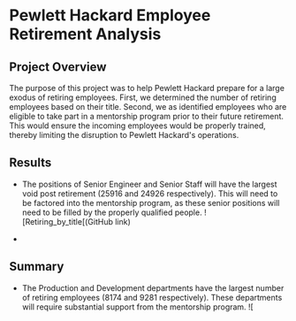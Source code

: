 # Pewlett Hackard Employee Retirement Analysis
## Project Overview
The purpose of this project was to help Pewlett Hackard prepare for a large exodus of retiring employees. First, we determined the number of retiring employees based on their title. Second, we as identified employees who are eligible to take part in a mentorship program prior to their future retirement. This would ensure the incoming employees would be properly trained, thereby limiting the disruption to Pewlett Hackard's operations.

## Results
- The positions of Senior Engineer and Senior Staff will have the largest void post retirement (25916 and 24926 respectively). This will need to be factored into the mentorship program, as these senior positions will need to be filled by the properly qualified people.
![Retiring_by_title[(GitHub link)

- 

## Summary
- The Production and Development departments have the largest number of retiring employees (8174 and 9281 respectively). These departments will require substantial support from the mentorship program.
![
